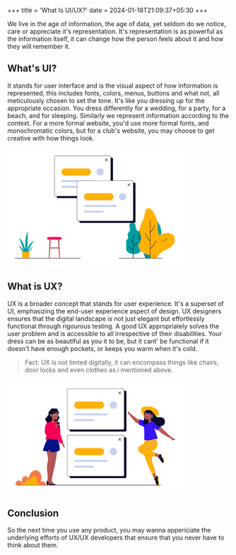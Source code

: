 +++
title = 'What Is UI/UX?'
date = 2024-01-18T21:09:37+05:30
+++

We live in the age of information, the age of data, yet seldom do we notice, care or appreciate it's representation. It's representation is as powerful as the information itself, it can change how the person feels about it and how they will remember it.

## What's UI?
It stands for user interface and is the visual aspect of how information is represented, this includes fonts, colors, menus, buttons and what not, all meticulously chosen to set the tone. It's like you dressing up for the appropriate occasion. You dress differently for a wedding, for a party, for a beach, and for sleeping. Similarly we represent information according to the context. For a more formal website, you'd use more formal fonts, and monochromatic colors, but for a club's website, you may choose to get creative with how things look.

![ui](ui.png)

## What is UX?
UX is a broader concept that stands for user experience. It's a superset of UI, emphasizing the end-user experience aspect of design. UX designers ensures that the digital landscape is not just elegant but effortlessly functional through rigourous testing. A good UX appropriately solves the user problem and is accessible to all irrespective of their disabilities. Your dress can be as beautiful as you it to be, but it cant' be functional if it doesn't have enough pockets, or keeps you warm when it's cold.

> Fact: UX is not limted digitally, it can encompass things like chairs, door locks and even clothes as i mentioned above.

![ux](ux.png) 

## Conclusion
So the next time you use any product, you may wanna appericiate the underlying efforts of UX/UX developers that ensure that you never have to think about them.
